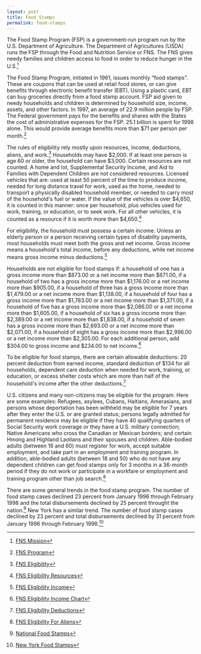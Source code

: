 ```yaml
---
layout: post
title: Food Stamps
permalink: food-stamps
---
```


The Food Stamp Program (FSP) is a government-run program run by the U.S. Department of Agriculture. The Department of Agricultures (USDA) runs the FSP through the Food and Nutrition Service or FNS. The FNS gives needy families and children access to food in order to reduce hunger in the U.S.[^fn-mission]

The Food Stamp Program, initiated in 1961, issues monthly “food stamps”. These are coupons that can be used at retail food stores, or can give benefits through electronic benefit transfer (EBT). Using a plastic card, EBT can buy groceries directly from a food stamp account. FSP aid given to needy households and children is determined by household size, income, assets, and other factors. In 1997, an average of 22.9 million people by FSP. The Federal government pays for the benefits and shares with the States the cost of administrative expenses for the FSP. 25.1 billion is spent for 1998 alone. This would provide average benefits more than $71 per person per month.[^fn-program]

The rules of eligibility rely mostly upon resources, income, deductions, aliens, and work.[^fn-eligibility] Households may have $2,000. If at least one person is age 60 or older, the household can have $3,000. Certain resources are not counted. A home and lot, Supplemental Security Income, and Aid to Families with Dependent Children are not considered resources. Licensed vehicles that are: used at least 50 percent of the time to produce income, needed for long distance travel for work, used as the home, needed to transport a physically disabled household member, or needed to carry most of the household's fuel or water. If the value of the vehicles is over $4,650, it is counted in this manner: once per household, plus vehicles used for work, training, or education, or to seek work. For all other vehicles, it is counted as a resource if it is worth more than $4,650.[^fn-elig_resources]

For eligibility, the household must possess a certain income. Unless an elderly person or a person receiving certain types of disability payments, most households must meet both the gross and net income. Gross income means a household's total income, before any deductions, while net income means gross income minus deductions.[^fn-elig_income]

Households are not eligible for food stamps if: a household of one has a gross income more than $873.00 or a net income more than $671.00, if a household of two has a gross income more than $1,176.00 or a net income more than $905.00, if a household of three has a gross income more than $1,479.00 or a net income more than $1,138.00, if a household of four has a gross income more than $1,783.00 or a net income more than $1,371.00, if a household of five has a gross income more than $2,086.00 or a net income more than $1,605.00, if a household of six has a gross income more than $2,389.00 or a net income more than $1,838.00, if a household of seven has a gross income more than $2,693.00 or a net income more than $2,071.00, if a household of eight has a gross income more than $2,996.00 or a net income more than $2,305.00. For each additional person, add $304.00 to gross income and $234.00 to net income.[^fn-elig_income_chart]

To be eligible for food stamps, there are certain allowable deductions: 20 percent deduction from earned income, standard deduction of $134 for all households, dependent care deduction when needed for work, training, or education, or excess shelter costs which are more than half of the household's income after the other deductions.[^fn-elig_deductions]

U.S. citizens and many non-citizens may be eligible for the program. Here are some examples: Refugees, asylees, Cubans, Haitians, Amerasians, and persons whose deportation has been withheld may be eligible for 7 years after they enter the U.S. or are granted status; persons legally admitted for permanent residence may be eligible if they have 40 qualifying quarters of Social Security work coverage or they have a U.S. military connection; Native Americans who cross the Canadian or Mexican borders; and certain Hmong and Highland Laotians and their spouses and children. Able-bodied adults (between 16 and 60) must register for work, accept suitable employment, and take part in an employment and training program. In addition, able-bodied adults (between 18 and 50) who do not have any dependent children can get food stamps only for 3 months in a 36-month period if they do not work or participate in a workfare or employment and training program other than job search.[^fn-elig_aliens]

There are some general trends in the food stamp program. The number of food stamp cases declined 23 percent from January 1996 through February 1998 and the total disbursements declined by 25 percent throught the nation.[^fn-national_stamps] New York has a similar trend. The number of food stamp cases declined by 23 percent and total disbursements declined by 31 percent from January 1996 through February 1998.[^fn-ny_stamps]

[^fn-mission]: [FNS Mission](http://www.fns.usda.gov/fns/menu/about/mission/state.htm)
[^fn-program]: [FNS Program](http://www.fns.usda.gov/fns/menu/about/PROGRAMS/PROGRAMS.htm)
[^fn-eligibility]: [FNS Eligibility](http://www.fns.usda.gov/fsp/MENU/APPS/ELIGIBILITY/ELIG.HTM)
[^fn-elig_resources]: [FNS Eligibility Resources](http://www.fns.usda.gov/fsp/MENU/APPS/ELIGIBILITY/resources/resources.htm)
[^fn-elig_income]: [FNS Eligibility Income](http://www.fns.usda.gov/fsp/MENU/APPS/ELIGIBILITY/income/income.htm)
[^fn-elig_income_chart]: [FNS Eligibility Income Chart](http://www.fns.usda.gov/fsp/charts/incomechart.htm)
[^fn-elig_deductions]: [FNS Eligibility Deductions](http://www.fns.usda.gov/fsp/MENU/APPS/ELIGIBILITY/deductions/deductions.htm)
[^fn-elig_aliens]: [FNS Eligibility For Aliens](http://www.fns.usda.gov/fsp/MENU/APPS/ELIGIBILITY/Work_and_Aliens/Work_and_Aliens.HTM)
[^fn-national_stamps]: [National Food Stamps](http://info.fmi.org/foodstamps/national.htm)
[^fn-ny_stamps]: [New York Food Stamps](http://info.fmi.org/foodstamps/ny.htm)
